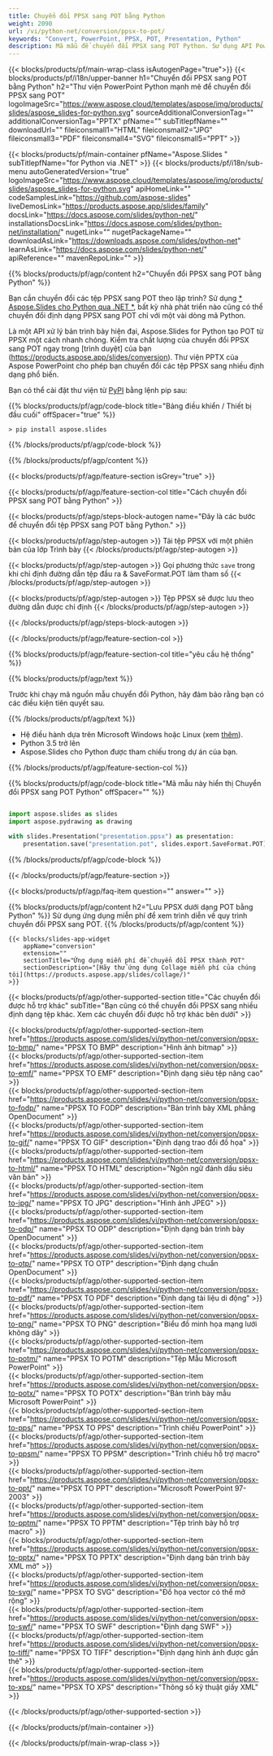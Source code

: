 ```yaml
---
title: Chuyển đổi PPSX sang POT bằng Python
weight: 2090
url: /vi/python-net/conversion/ppsx-to-pot/ 
keywords: "Convert, PowerPoint, PPSX, POT, Presentation, Python"
description: Mã mẫu để chuyển đổi PPSX sang POT Python. Sử dụng API PowerPoint Python để chuyển đổi hàng loạt tệp PPSX sang tệp POT.
---
```


{{< blocks/products/pf/main-wrap-class isAutogenPage="true">}}
{{< blocks/products/pf/i18n/upper-banner h1="Chuyển đổi PPSX sang POT bằng Python" h2="Thư viện PowerPoint Python mạnh mẽ để chuyển đổi PPSX sang POT" logoImageSrc="https://www.aspose.cloud/templates/aspose/img/products/slides/aspose_slides-for-python.svg" sourceAdditionalConversionTag="" additionalConversionTag="PPTX" pfName="" subTitlepfName="" downloadUrl="" fileiconsmall1="HTML" fileiconsmall2="JPG" fileiconsmall3="PDF" fileiconsmall4="SVG" fileiconsmall5="PPT" >}}

{{< blocks/products/pf/main-container pfName="Aspose.Slides " subTitlepfName="for Python via .NET" >}}
{{< blocks/products/pf/i18n/sub-menu autoGeneratedVersion="true" logoImageSrc="https://www.aspose.cloud/templates/aspose/img/products/slides/aspose_slides-for-python.svg" apiHomeLink="" codeSamplesLink="https://github.com/aspose-slides" liveDemosLink="https://products.aspose.app/slides/family" docsLink="https://docs.aspose.com/slides/python-net/" installationsDocsLink="https://docs.aspose.com/slides/python-net/installation/" nugetLink="" nugetPackageName="" downloadAsLink="https://downloads.aspose.com/slides/python-net" learnAsLink="https://docs.aspose.com/slides/python-net/" apiReference="" mavenRepoLink="" >}}

{{% blocks/products/pf/agp/content h2="Chuyển đổi PPSX sang POT bằng Python" %}}

Bạn cần chuyển đổi các tệp PPSX sang POT theo lập trình? Sử dụng [* Aspose.Slides cho Python qua .NET *](https://products.aspose.com/slides/vi/python-net/), bất kỳ nhà phát triển nào cũng có thể chuyển đổi định dạng PPSX sang POT chỉ với một vài dòng mã Python.

Là một API xử lý bản trình bày hiện đại, Aspose.Slides for Python tạo POT từ PPSX một cách nhanh chóng. Kiểm tra chất lượng của chuyển đổi PPSX sang POT ngay trong [trình duyệt] của bạn (https://products.aspose.app/slides/conversion). Thư viện PPTX của Aspose PowerPoint cho phép bạn chuyển đổi các tệp PPSX sang nhiều định dạng phổ biến.

Bạn có thể cài đặt thư viện từ [PyPI](https://pypi.org/project/Aspose.Slides/) bằng lệnh pip sau:

{{% blocks/products/pf/agp/code-block title="Bảng điều khiển / Thiết bị đầu cuối" offSpacer="true" %}}

```console
> pip install aspose.slides

```

{{% /blocks/products/pf/agp/code-block %}}

{{% /blocks/products/pf/agp/content %}}

{{< blocks/products/pf/agp/feature-section isGrey="true" >}}

{{< blocks/products/pf/agp/feature-section-col title="Cách chuyển đổi PPSX sang POT bằng Python" >}}

{{< blocks/products/pf/agp/steps-block-autogen name="Đây là các bước để chuyển đổi tệp PPSX sang POT bằng Python." >}}

{{< blocks/products/pf/agp/step-autogen >}}
Tải tệp PPSX với một phiên bản của lớp Trình bày
{{< /blocks/products/pf/agp/step-autogen >}}

{{< blocks/products/pf/agp/step-autogen >}}
Gọi phương thức `save` trong khi chỉ định đường dẫn tệp đầu ra & SaveFormat.POT làm tham số
{{< /blocks/products/pf/agp/step-autogen >}}

{{< blocks/products/pf/agp/step-autogen >}}
Tệp PPSX sẽ được lưu theo đường dẫn được chỉ định
{{< /blocks/products/pf/agp/step-autogen >}}

{{< /blocks/products/pf/agp/steps-block-autogen >}}

{{< /blocks/products/pf/agp/feature-section-col >}}

{{% blocks/products/pf/agp/feature-section-col title="yêu cầu hệ thống" %}}

{{% blocks/products/pf/agp/text %}}

 Trước khi chạy mã nguồn mẫu chuyển đổi Python, hãy đảm bảo rằng bạn có các điều kiện tiên quyết sau.

{{% /blocks/products/pf/agp/text %}}

- Hệ điều hành dựa trên Microsoft Windows hoặc Linux (xem [thêm](https://docs.aspose.com/slides/python-net/system-requirements/)).
- Python 3.5 trở lên
- Aspose.Slides cho Python được tham chiếu trong dự án của bạn.

{{% /blocks/products/pf/agp/feature-section-col %}}

{{% blocks/products/pf/agp/code-block title="Mã mẫu này hiển thị Chuyển đổi PPSX sang POT Python" offSpacer="" %}}

```py

import aspose.slides as slides
import aspose.pydrawing as drawing

with slides.Presentation("presentation.ppsx") as presentation:
    presentation.save("presentation.pot", slides.export.SaveFormat.POT)

```
{{% /blocks/products/pf/agp/code-block %}}

{{< /blocks/products/pf/agp/feature-section >}}

{{< blocks/products/pf/agp/faq-item question="" answer="" >}}
 
{{% blocks/products/pf/agp/content h2="Lưu PPSX dưới dạng POT bằng Python" %}}
Sử dụng ứng dụng miễn phí để xem trình diễn về quy trình chuyển đổi PPSX sang POT. 
{{% /blocks/products/pf/agp/content %}}

<!-- aboutfile Starts -->

<!-- aboutfile Ends -->

    {{< blocks/slides-app-widget 
        appName="conversion"
        extension=""
        sectionTitle="Ứng dụng miễn phí để chuyển đổi PPSX thành POT" 
        sectionDescription="[Hãy thử ứng dụng Collage miễn phí của chúng tôi](https://products.aspose.app/slides/collage/)" 
    >}}
    
{{< blocks/products/pf/agp/other-supported-section title="Các chuyển đổi được hỗ trợ khác" subTitle="Bạn cũng có thể chuyển đổi PPSX sang nhiều định dạng tệp khác. Xem các chuyển đổi được hỗ trợ khác bên dưới" >}}

{{< blocks/products/pf/agp/other-supported-section-item href="https://products.aspose.com/slides/vi/python-net/conversion/ppsx-to-bmp/" name="PPSX TO BMP" description="Hình ảnh bitmap" >}}  
{{< blocks/products/pf/agp/other-supported-section-item href="https://products.aspose.com/slides/vi/python-net/conversion/ppsx-to-emf/" name="PPSX TO EMF" description="Định dạng siêu tệp nâng cao" >}}  
{{< blocks/products/pf/agp/other-supported-section-item href="https://products.aspose.com/slides/vi/python-net/conversion/ppsx-to-fodp/" name="PPSX TO FODP" description="Bản trình bày XML phẳng OpenDocument" >}}  
{{< blocks/products/pf/agp/other-supported-section-item href="https://products.aspose.com/slides/vi/python-net/conversion/ppsx-to-gif/" name="PPSX TO GIF" description="Định dạng trao đổi đồ họa" >}}  
{{< blocks/products/pf/agp/other-supported-section-item href="https://products.aspose.com/slides/vi/python-net/conversion/ppsx-to-html/" name="PPSX TO HTML" description="Ngôn ngữ đánh dấu siêu văn bản" >}}  
{{< blocks/products/pf/agp/other-supported-section-item href="https://products.aspose.com/slides/vi/python-net/conversion/ppsx-to-jpg/" name="PPSX TO JPG" description="Hình ảnh JPEG" >}}  
{{< blocks/products/pf/agp/other-supported-section-item href="https://products.aspose.com/slides/vi/python-net/conversion/ppsx-to-odp/" name="PPSX TO ODP" description="Định dạng bản trình bày OpenDocument" >}}  
{{< blocks/products/pf/agp/other-supported-section-item href="https://products.aspose.com/slides/vi/python-net/conversion/ppsx-to-otp/" name="PPSX TO OTP" description="Định dạng chuẩn OpenDocument" >}}  
{{< blocks/products/pf/agp/other-supported-section-item href="https://products.aspose.com/slides/vi/python-net/conversion/ppsx-to-pdf/" name="PPSX TO PDF" description="Định dạng tài liệu di động" >}}  
{{< blocks/products/pf/agp/other-supported-section-item href="https://products.aspose.com/slides/vi/python-net/conversion/ppsx-to-png/" name="PPSX TO PNG" description="Biểu đồ minh họa mạng lưới không dây" >}}  
{{< blocks/products/pf/agp/other-supported-section-item href="https://products.aspose.com/slides/vi/python-net/conversion/ppsx-to-potm/" name="PPSX TO POTM" description="Tệp Mẫu Microsoft PowerPoint" >}}  
{{< blocks/products/pf/agp/other-supported-section-item href="https://products.aspose.com/slides/vi/python-net/conversion/ppsx-to-potx/" name="PPSX TO POTX" description="Bản trình bày mẫu Microsoft PowerPoint" >}}  
{{< blocks/products/pf/agp/other-supported-section-item href="https://products.aspose.com/slides/vi/python-net/conversion/ppsx-to-pps/" name="PPSX TO PPS" description="Trình chiếu PowerPoint" >}}  
{{< blocks/products/pf/agp/other-supported-section-item href="https://products.aspose.com/slides/vi/python-net/conversion/ppsx-to-ppsm/" name="PPSX TO PPSM" description="Trình chiếu hỗ trợ macro" >}}  
{{< blocks/products/pf/agp/other-supported-section-item href="https://products.aspose.com/slides/vi/python-net/conversion/ppsx-to-ppt/" name="PPSX TO PPT" description="Microsoft PowerPoint 97-2003" >}}  
{{< blocks/products/pf/agp/other-supported-section-item href="https://products.aspose.com/slides/vi/python-net/conversion/ppsx-to-pptm/" name="PPSX TO PPTM" description="Tệp trình bày hỗ trợ macro" >}}  
{{< blocks/products/pf/agp/other-supported-section-item href="https://products.aspose.com/slides/vi/python-net/conversion/ppsx-to-pptx/" name="PPSX TO PPTX" description="Định dạng bản trình bày XML mở" >}}  
{{< blocks/products/pf/agp/other-supported-section-item href="https://products.aspose.com/slides/vi/python-net/conversion/ppsx-to-svg/" name="PPSX TO SVG" description="Đồ họa vector có thể mở rộng" >}}  
{{< blocks/products/pf/agp/other-supported-section-item href="https://products.aspose.com/slides/vi/python-net/conversion/ppsx-to-swf/" name="PPSX TO SWF" description="Định dạng SWF" >}}  
{{< blocks/products/pf/agp/other-supported-section-item href="https://products.aspose.com/slides/vi/python-net/conversion/ppsx-to-tiff/" name="PPSX TO TIFF" description="Định dạng hình ảnh được gắn thẻ" >}}  
{{< blocks/products/pf/agp/other-supported-section-item href="https://products.aspose.com/slides/vi/python-net/conversion/ppsx-to-xps/" name="PPSX TO XPS" description="Thông số kỹ thuật giấy XML" >}}  


{{< /blocks/products/pf/agp/other-supported-section >}}

{{< /blocks/products/pf/main-container >}}
    
{{< /blocks/products/pf/main-wrap-class >}}